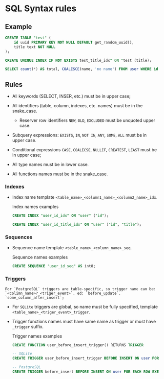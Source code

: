 # SQL Syntax rules

## Example

```sql
CREATE TABLE "test" (
	id uuid PRIMARY KEY NOT NULL DEFAULT get_random_uuid(),
	title text NOT NULL
);

CREATE UNIQUE INDEX IF NOT EXISTS test_title_idx" ON "test (title);

SELECT count(*) AS total, COALESCE(name, 'no name') FROM user WHERE id IN (100, 101) GROUP BY group;
```

## Rules

-   All keywords (SELECT, INSER, etc.) must be in upper case;

-   All identifiers (table, column, indexes, etc. names) must be in the snake_case.

    -   Reserver row identifiers `NEW`, `OLD`, `EXCLUDED` must be unquoted upper case.

-   Subquery expressions: `EXISTS`, `IN`, `NOT IN`, `ANY`, `SOME`, `ALL` must be in upper case.

-   Conditional expressions `CASE`, `COALECSE`, `NULLIF`, `CREATEST`, `LEAST` must be in upper case;

-   All type names must be in lower case.

-   All functions names must be in the snake_case.

### Indexes

-   Index name template `<table_name>_<column1_name>_<column2_name>_idx`.

    Index names examples

    ```sql
    CREATE INDEX "user_id_idx" ON "user" ("id");

    CREATE INDEX "user_id_title_idx" ON "user" ("id", "title");
    ```

### Sequences

-   Sequence name template `<table_name>_<column_name>_seq`.

    Sequence names examples

    ```sql
    CREATE SEQUENCE "user_id_seq" AS int8;
    ```

### Triggers

    For `PostgreSQL` triggers are table-specific, so trigger name can be: `<colimn_name>?_<triger_event>`, ed: `before_update`, `some_column_after_insert`;

-   For `SQLite` triggers are global, so name must be fully specified, template `<table_name>_<triger_event>_trigger`.

-   Trigger functions names must have same name as trigger or must have `_trigger` suffix.

    Trigger names examples

    ```sql
    CREATE FUNCTION user_before_insert_trigger() RETURNS TRIGGER

    -- SQLite
    CREATE TRIGGER user_before_insert_trigger BEFORE INSERT ON user FOR EACH ROW EXECUTE PROCEDURE user_before_insert_trigger();

    -- PostgreSQL
    CREATE TRIGGER before_insert BEFORE INSERT ON user FOR EACH ROW EXECUTE PROCEDURE user_before_insert_trigger();
    ```

